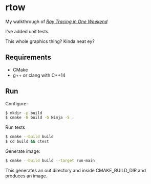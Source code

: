 # rtow

My walkthrough of [_Ray Tracing in One Weekend_](https://raytracing.github.io/books/RayTracingInOneWeekend.html)

I've added unit tests.

This whole graphics thing? Kinda neat ey?

## Requirements

- CMake
- g++ or clang with C++14

## Run

Configure:
```bash
$ mkdir -p build
$ cmake -B build -G Ninja -S .
```

Run tests
```bash
$ cmake --build build
$ cd build && ctest
```

Generate image:
```bash
$ cmake --build build --target run-main
```
This generates an out directory and inside CMAKE_BUILD_DIR and produces an image.

